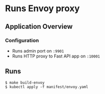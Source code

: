 # Runs Envoy proxy

## Application Overview

### Configuration

- Runs admin port on `:9901`
- Runs HTTP proxy to Fast API app on `:10001`

## Runs

```shell
$ make build-envoy
$ kubectl apply -f manifest/envoy.yaml
```

